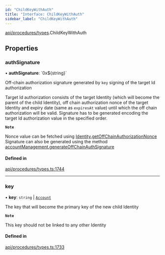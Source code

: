 ```yaml
---
id: "ChildKeyWithAuth"
title: "Interface: ChildKeyWithAuth"
sidebar_label: "ChildKeyWithAuth"
---
```


[api/procedures/types](../../../../../modules/API/Procedures/Types/Types.md).ChildKeyWithAuth

## Properties

### authSignature

• **authSignature**: \`0x$\{string}\`

Off-chain authorization signature generated by `key` signing of the target Id authorization

Target Id authorization consists of the target Identity (which will become the parent of the child Identity),
off chain authorization nonce of the target Identity and expiry date (same as `expiresAt` value) until which the off chain authorization will be valid.
Signature has to be generated encoding the target Id authorization value in the specified order.

**`Note`**

Nonce value can be fetched using [Identity.getOffChainAuthorizationNonce](../../../../../classes/API/Entities/Identity/Identity.md#getoffchainauthorizationnonce)
Signature can also be generated using the method [accountManagement.generateOffChainAuthSignature](../../../../../classes/API/Client/AccountManagement/AccountManagement.md#generateoffchainauthsignature)

#### Defined in

[api/procedures/types.ts:1744](https://github.com/PolymeshAssociation/polymesh-sdk/blob/f8a937f04/src/api/procedures/types.ts#L1744)

___

### key

• **key**: `string` \| [`Account`](../../../../../classes/API/Entities/Account/Account.md)

The key that will become the primary key of the new child Identity

**`Note`**

This key should not be linked to any other Identity

#### Defined in

[api/procedures/types.ts:1733](https://github.com/PolymeshAssociation/polymesh-sdk/blob/f8a937f04/src/api/procedures/types.ts#L1733)
